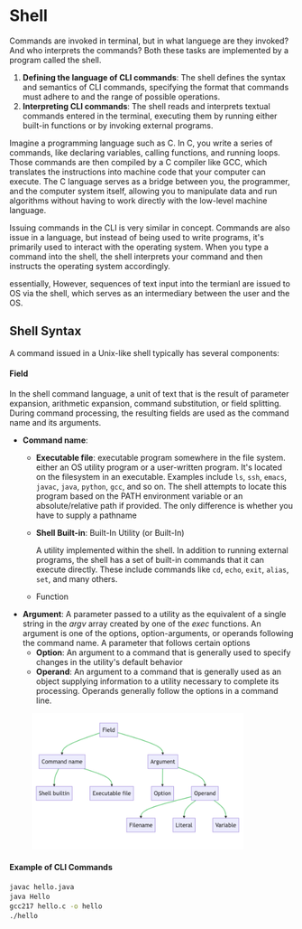 # Shell

Commands are invoked in terminal, but in what languege are they invoked? And who interprets the commands? Both these tasks are implemented by a program called the shell. 

1. **Defining the language of CLI commands**: The shell defines the syntax and semantics of CLI commands, specifying the format that commands must adhere to and the range of possible operations.
2. **Interpreting CLI commands**: The shell reads and interprets textual commands entered in the terminal, executing them by running either built-in functions or by invoking external programs.

Imagine a programming language such as C. In C, you write a series of commands, like declaring variables, calling functions, and running loops. Those commands are then compiled by a C compiler like GCC, which translates the instructions into machine code that your computer can execute. The C language serves as a bridge between you, the programmer, and the computer system itself, allowing you to manipulate data and run algorithms without having to work directly with the low-level machine language.

Issuing commands in the CLI is very similar in concept. Commands are also issue in a language, but instead of being used to write programs, it's primarily used to interact with the operating system. When you type a command into the shell, the shell interprets your command and then instructs the operating system accordingly.

essentially, However, sequences of text input into the termianl are issued to OS via the shell, which serves as an intermediary between the user and the OS.


## Shell Syntax

A command issued in a Unix-like shell typically has several components:

#### Field

In the shell command language, a unit of text that is the result of parameter expansion, arithmetic expansion, command substitution, or field splitting. During command processing, the resulting fields are used as the command name and its arguments.

* **Command name**:
  * **Executable file**: executable program somewhere in the file system. either an OS utility program or a user-written program. It's located on the filesystem in an executable.  Examples include `ls`, `ssh`, `emacs`, `javac`, `java`, `python`, `gcc`, and so on. The shell attempts to locate this program based on the PATH environment variable or an absolute/relative path if provided. The only difference is whether you have to supply a pathname
  *   **Shell Built-in**: Built-In Utility (or Built-In)

      A utility implemented within the shell.  In addition to running external programs, the shell has a set of built-in commands that it can execute directly. These include commands like `cd`, `echo`, `exit`, `alias`, `set`, and many others.
  * Function
* **Argument**: A parameter passed to a utility as the equivalent of a single string in the _argv_ array created by one of the _exec_ functions. An argument is one of the options, option-arguments, or operands following the command name. A parameter that follows certain options
  * **Option**: An argument to a command that is generally used to specify changes in the utility's default behavior
  * **Operand**: An argument to a command that is generally used as an object supplying information to a utility necessary to complete its processing. Operands generally follow the options in a command line.&#x20;



&#x20;

<figure><img src="../.gitbook/assets/Screenshot 2023-05-19 at 4.10.11 PM.png" alt="" width="375"><figcaption></figcaption></figure>

#### Example of CLI Commands

```bash
javac hello.java
java Hello
gcc217 hello.c -o hello
./hello
```



